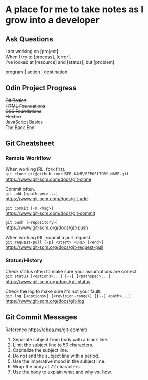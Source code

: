 # A place for me to take notes as I grow into a developer

## Ask Questions

I am working on [project].  
When I try to [process], [error].  
I've looked at [resource] and [status], but [problem].  

program | action | destination  

## Odin Project Progress

~~Git Basics~~  
~~HTML Foundations~~  
~~CSS Foundations~~  
~~Flexbox~~  
JavaScript Basics  
The Back End

## Git Cheatsheet

### Remote Workflow

When working IRL, fork first.  
`git clone git@github.com:USER-NAME/REPOSITORY-NAME.git`  
<https://www.git-scm.com/docs/git-clone>  
  
Commit often.  
`git add [<pathspec>...]`  
<https://www.git-scm.com/docs/git-add>  
  
`git commit [-m <msg>]`  
<https://www.git-scm.com/docs/git-commit>  
  
`git push [<repository>]`  
<https://www.git-scm.org/docs/git-push>  
  
When working IRL, submit a pull request.  
`git request-pull [-p] <start> <URL> [<end>]`  
<https://www.git-scm.org/docs/git-request-pull>  

### Status/History

Check status often to make sure your assumptions are correct.  
`git status [<options>...] [--] [<pathspec>...]`  
<https://www.git-scm.org/docs/git-status>  
  
Check the log to make sure it's not your fault.  
`git log [<options>] [<revision-range>] [[--] <path>...]`  
<https://www.git-scm.org/docs/git-log>  

## Git Commit Messages

Reference <https://cbea.ms/git-commit/>

1. Separate subject from body with a blank line.
2. Limit the subject line to 50 characters.
3. Capitalize the subject line.
4. Do not end the subject line with a period.
5. Use the imperative mood in the subject line.
6. Wrap the body at 72 characters.
7. Use the body to explain what and why vs. how.

